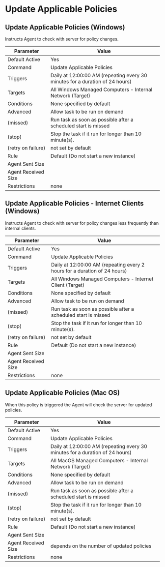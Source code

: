 [title]: # (Update Applicable Policies)
[tags]: # (task)
[priority]: # (5)
# Update Applicable Policies

## Update Applicable Policies (Windows)

Instructs Agent to check with server for policy changes.

| Parameter | Value |
| ----- | ----- |
| Default Active | Yes |
| Command | Update Applicable Policies |
| Triggers | Daily at 12:00:00 AM (repeating every 30 minutes for a duration of 24 hours) |
| Targets | All Windows Managed Computers - Internal Network (Target) |
| Conditions | None specified by default |
| Advanced | Allow task to be run on demand |
| (missed) | Run task as soon as possible after a scheduled start is missed |
| (stop) | Stop the task if it run for longer than 10 minute(s). |
| (retry on failure) | not set by default |
| Rule | Default (Do not start a new instance) |
| Agent Sent Size | |
| Agent Received Size | |
| Restrictions | none |

## Update Applicable Policies - Internet Clients (Windows)

Instructs Agent to check with server for policy changes less frequently than internal clients.

| Parameter | Value |
| ----- | ----- |
| Default Active | Yes |
| Command | Update Applicable Policies |
| Triggers | Daily at 12:00:00 AM (repeating every 2 hours for a duration of 24 hours) |
| Targets | All Windows Managed Computers - Internet Client (Target) |
| Conditions | None specified by default |
| Advanced | Allow task to be run on demand |
| (missed) | Run task as soon as possible after a scheduled start is missed |
| (stop) | Stop the task if it run for longer than 10 minute(s). |
| (retry on failure) | not set by default |
| Rule | Default (Do not start a new instance) |
| Agent Sent Size | |
| Agent Received Size | |
| Restrictions | none |

## Update Applicable Policies (Mac OS)

When this policy is triggered the Agent will check the server for updated policies.

| Parameter | Value |
| ----- | ----- |
| Default Active | Yes |
| Command | Update Applicable Policies |
| Triggers | Daily at 12:00:00 AM (repeating every 30 minutes for a duration of 24 hours) |
| Targets | All MacOS Managed Computers - Internal Network (Target) |
| Conditions | None specified by default |
| Advanced | Allow task to be run on demand |
| (missed) | Run task as soon as possible after a scheduled start is missed |
| (stop) | Stop the task if it run for longer than 10 minute(s). |
| (retry on failure) | not set by default |
| Rule | Default (Do not start a new instance) |
| Agent Sent Size | |
| Agent Received Size | depends on the number of updated policies |
| Restrictions | none |

<!-- ## Update Applicable Policies (Linux)

This remote-scheduled command will update policies applicable to the assigned agents.

| Parameter | Value |
| ----- | ----- |
| Default Active | Yes |
| Command | Update Applicable Policies |
| Triggers | Daily at 12:00:00 AM (repeating every 2 hours for a duration of 24 hours) |
| Targets | Linux Computers |
| Conditions | None specified by default |
| Advanced | Allow task to be run on demand |
| (missed) | Run task as soon as possible after a scheduled start is missed |
| (stop) | Stop the task if it run for longer than 10 minute(s). |
| (retry on failure) | not set by default |
| Rule | Default (Do not start a new instance) |
| Agent Sent Size | |
| Agent Received Size | |
| Restrictions | none |
-->
